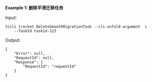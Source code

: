 **Example 1: 删除平滑迁移任务**



Input: 

```
tccli trocket DeleteSmoothMigrationTask --cli-unfold-argument  \
    --TaskId taskid-123
```

Output: 
```
{
    "Error": null,
    "RequestId": null,
    "Response": {
        "RequestId": "requestId"
    }
}
```

